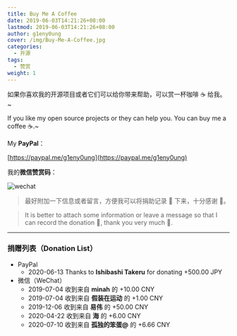 ```yaml
---
title: Buy Me A Coffee
date: 2019-06-03T14:21:26+08:00
lastmod: 2019-06-03T14:21:26+08:00
author: g1eny0ung
cover: /img/Buy-Me-A-Coffee.jpg
categories:
  - 开源
tags:
  - 赞赏
weight: 1
---
```


如果你喜欢我的开源项目或者它们可以给你带来帮助，可以赏一杯咖啡 ☕ 给我。~

If you like my open source projects or they can help you. You can buy me a coffee ☕.~

<!--more-->

My **PayPal**：

[https://paypal.me/g1eny0ung](https://paypal.me/g1eny0ung)

我的**微信赞赏码**：

<img class="ui large image" src="/me/微信赞赏码.jpeg" alt="wechat" />

> 最好附加一下信息或者留言，方便我可以将捐助记录 📝 下来，十分感谢 🙏。

> It is better to attach some information or leave a message so that I can record the donation 📝, thank you very much 🙏.

---

### 捐赠列表（Donation List）

- PayPal
  - 2020-06-13 Thanks to **Ishibashi Takeru** for donating +500.00 JPY
- 微信（WeChat）
  - 2019-07-04 收到来自 **minah** 的 +10.00 CNY
  - 2019-07-04 收到来自 **假装在运动** 的 +1.00 CNY
  - 2019-12-06 收到来自 **易伟** 的 +50.00 CNY
  - 2020-04-22 收到来自 **海** 的 +6.00 CNY
  - 2020-07-10 收到来自 **孤独的笨蛋@** 的 +6.66 CNY
